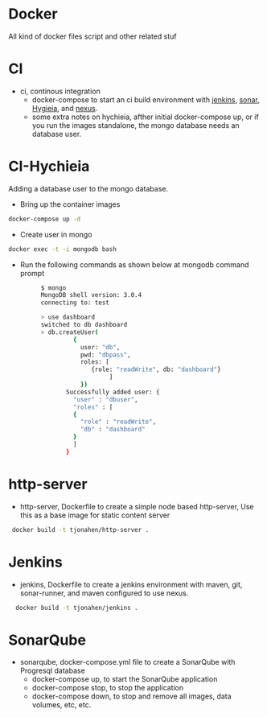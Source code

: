 Docker
=======
All kind of docker files script and other related stuf

CI
==
* ci, continous integration
  * docker-compose to start an ci build environment with [jenkins](https://jenkins.io/), [sonar](http://www.sonarqube.org/), [Hygieia](https://github.com/capitalone/Hygieia), and [nexus](http://www.sonatype.org/nexus/).
  * some extra notes on hychieia, afther initial docker-compose up, or if you run the images standalone, the mongo database needs an database user.

CI-Hychieia
==

Adding a database user to the mongo database.
* Bring up the container images

```bash
docker-compose up -d
```

  * Create user in mongo

```bash
docker exec -t -i mongodb bash
```

  * Run the following commands as shown below at mongodb command prompt

```bash
         $ mongo  
         MongoDB shell version: 3.0.4
         connecting to: test  

         > use dashboard
         switched to db dashboard
         > db.createUser(
                  {
                    user: "db",
                    pwd: "dbpass",
                    roles: [
                       {role: "readWrite", db: "dashboard"}
                            ]
                    })
                Successfully added user: {
                  "user" : "dbuser",
                  "roles" : [
                  {
                    "role" : "readWrite",
                    "db" : "dashboard"
                  }
                  ]
                }  
```
http-server
===
* http-server, Dockerfile to create a simple node based http-server, Use this as a base image for static content server

```bash
 docker build -t tjonahen/http-server .
```
Jenkins
===
* jenkins, Dockerfile to create a jenkins environment with maven, git, sonar-runner, and maven configured to use nexus.

```bash
  docker build -t tjonahen/jenkins .
```
SonarQube
===
* sonarqube, docker-compose.yml file to create a SonarQube with Progresql database
  * docker-compose up, to start the SonarQube application
  * docker-compose stop, to stop the application
  * docker-compose down, to stop and remove all images, data volumes, etc, etc.

